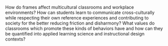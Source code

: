 How do frames affect multicultural classrooms and workplace environments? How can students learn to communicate cross-culturally while respecting their own reference experiences and contributing to society for the better reducing friction and disharmony? What values do classrooms which promote these kinds of behaviors have and how can they be quantified into applied learning science and instructional design contexts?